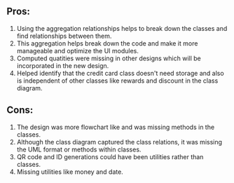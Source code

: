 ## Pros:

1) Using the aggregation relationships helps to break down the classes and find relationships between them. 
2) This aggregation helps break down the code and make it more manageable and optimize the UI modules.
3) Computed quatities were missing in other designs which will be incorporated in the new design.
4) Helped identify that the credit card class doesn't need storage and also is independent of other classes like rewards and discount in the class diagram.

## Cons:

1) The design was more flowchart like and was missing methods in the classes.
2) Although the class diagram captured the class relations, it was missing the UML format or methods within classes.
3) QR code and ID generations could have been utilities rather than classes.
4) Missing utilities like money and date.
